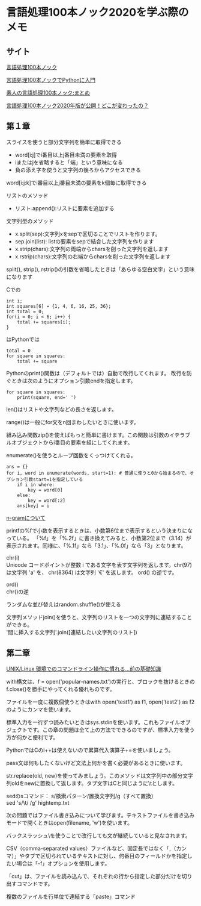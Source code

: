 # 言語処理100本ノック2020を学ぶ際のメモ

## サイト

[言語処理100本ノック](https://nlp100.github.io/ja/)

[言語処理100本ノックでPythonに入門](https://qiita.com/hi-asano/items/02d82cc1e89fc663b4e6)

[素人の言語処理100本ノック:まとめ](https://qiita.com/segavvy/items/fb50ba8097d59475f760)

[言語処理100本ノック2020年版が公開！どこが変わったの？](https://qiita.com/hi-asano/items/3c17943ce06f9999ec6f)

## 第１章

スライスを使うと部分文字列を簡単に取得できる
- word[i:j]でi番目以上j番目未満の要素を取得
- iまたはjを省略すると「端」という意味になる
- 負の添え字を使うと文字列の後ろからアクセスできる

word[i:j:k]でi番目以上j番目未満の要素をk個毎に取得できる

リストのメソッド
- リスト.append():リストに要素を追加する

文字列型のメソッド
- x.split(sep):文字列xをsepで区切ることでリストを作ります。
- sep.join(list): listの要素をsepで結合した文字列を作ります
- x.strip(chars):文字列の両端からcharsを削った文字列を返します
- x.rstrip(chars):文字列の右端からcharsを削った文字列を返します

split(), strip(), rstrip()の引数を省略したときは「あらゆる空白文字」という意味になります

Cでの
```
int i;
int squares[6] = {1, 4, 6, 16, 25, 36};
int total = 0;
for(i = 0; i < 6; i++) {
    total += squares[i];
}
```
はPythonでは
```
total = 0
for square in squares:
    total += square
```

Pythonのprint()関数は（デフォルトでは）自動で改行してくれます。
改行を防ぐときは次のようにオプション引数endを指定します。
```
for square in squares:
    print(square, end=' ')
```

len()はリストや文字列などの長さを返します。

range()は一般にfor文をn回まわしたいときに使います。

組み込み関数zip()を使えばもっと簡単に書けます。この関数は引数のイテラブルオブジェクトからi番目の要素を組にしてくれます。

enumerate()を使うとループ回数をくっつけてくれる。
```
ans = {}
for i, word in enumerate(words, start=1): # 普通に使うと0から始まるので、オプション引数start=1を指定している
    if i in where:
        key = word[0]
    else:
        key = word[:2]
    ans[key] = i
```

[n-gramについて](https://qiita.com/kazmaw/items/4df328cba6429ec210fb)




printfの%fで小数を表示するときは、小数第6位まで表示するという決まりになっている。
「%f」を「%.2f」に書き換えてみると、小数第2位まで（3.14）が表示されます。同様に、「%.1f」なら「3.1」、「%.0f」なら「3」となります。

chr(i)  
Unicode コードポイントが整数 i である文字を表す文字列を返します。chr(97) は文字列 'a' を、 chr(8364) は文字列 '€' を返します。 ord() の逆です。

ord()  
chr()の逆

ランダムな並び替えはrandom.shuffle()が使える

文字列メソッドjoin()を使うと、文字列のリストを一つの文字列に連結することができる。  
'間に挿入する文字列'.join([連結したい文字列のリスト])

## 第二章

[UNIX/Linux 環境でのコマンドライン操作に慣れる…前の基礎知識](https://qiita.com/eumesy/items/6b0eda9f604934092857)

with構文は、f = open('popular-names.txt')の実行と、ブロックを抜けるときのf.close()を勝手にやってくれる優れものです。

ファイルを一度に複数個使うときはwith open('test1') as f1, open('test2') as f2のようにカンマを使います。

標準入力を一行ずつ読みたいときはsys.stdinを使います。これもファイルオブジェクトです。この章の問題は全て上の方法でできるのですが、標準入力を使う方が何かと便利です。

PythonではCのi++は使えないので累算代入演算子+=を使いましょう。

pass文は何もしたくないけど文法上何かを書く必要があるときに使います。

str.replace(old, new)を使ってみましょう。このメソッドは文字列中の部分文字列oldをnewに置換して返します。タブ文字はCと同じように\tとします。

sedのsコマンド： s/検索パターン/置換文字列/g（すべて置換）  
sed 's/\t/ /g' hightemp.txt

次の問題ではファイル書き込みについて学びます。テキストファイルを書き込みモードで開くときはopen(filename, 'w')を使います。

バックスラッシュ\を使うことで改行しても文が継続していると見なされます。

CSV（comma-separated values）ファイルなど、固定長ではなく「,（カンマ）」やタブで区切られているテキストに対し、何番目のフィールドかを指定したい場合は「-f」オプションを使用します。

「cut」は、ファイルを読み込んで、それぞれの行から指定した部分だけを切り出すコマンドです。

複数のファイルを行単位で連結する「paste」コマンド